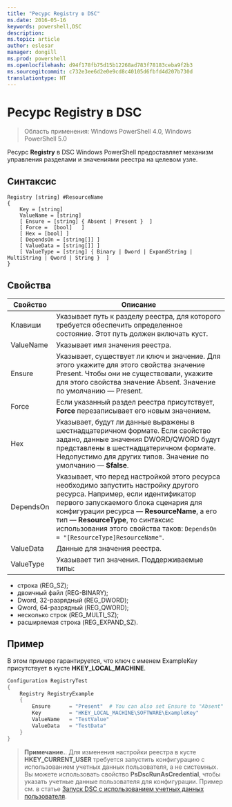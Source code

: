```yaml
---
title: "Ресурс Registry в DSC"
ms.date: 2016-05-16
keywords: powershell,DSC
description: 
ms.topic: article
author: eslesar
manager: dongill
ms.prod: powershell
ms.openlocfilehash: d94f178fb75d15b12268ad783f78183ceba9f2b3
ms.sourcegitcommit: c732e3ee6d2e0e9cd8c40105d6fbfd4d207b730d
translationtype: HT
---
```

# <a name="dsc-registry-resource"></a>Ресурс Registry в DSC

> Область применения: Windows PowerShell 4.0, Windows PowerShell 5.0

Ресурс **Registry** в DSC Windows PowerShell предоставляет механизм управления разделами и значениями реестра на целевом узле.

## <a name="syntax"></a>Синтаксис

```
Registry [string] #ResourceName
{
    Key = [string]
    ValueName = [string]
    [ Ensure = [string] { Absent | Present }  ]
    [ Force =  [bool]   ]
    [ Hex = [bool] ]
    [ DependsOn = [string[]] ]
    [ ValueData = [string[]] ]
    [ ValueType = [string] { Binary | Dword | ExpandString | MultiString | Qword | String }  ]
}
```

## <a name="properties"></a>Свойства
|  Свойство  |  Описание   | 
|---|---| 
| Клавиши| Указывает путь к разделу реестра, для которого требуется обеспечить определенное состояние. Этот путь должен включать куст.| 
| ValueName| Указывает имя значения реестра.| 
| Ensure| Указывает, существует ли ключ и значение. Для этого укажите для этого свойства значение Present. Чтобы они не существовали, укажите для этого свойства значение Absent. Значение по умолчанию — Present.| 
| Force| Если указанный раздел реестра присутствует, __Force__ перезаписывает его новым значением.| 
| Hex| Указывает, будут ли данные выражены в шестнадцатеричном формате. Если свойство задано, данные значения DWORD/QWORD будут представлены в шестнадцатеричном формате. Недопустимо для других типов. Значение по умолчанию — __$false__.| 
| DependsOn| Указывает, что перед настройкой этого ресурса необходимо запустить настройку другого ресурса. Например, если идентификатор первого запускаемого блока сценария для конфигурации ресурса — __ResourceName__, а его тип — __ResourceType__, то синтаксис использования этого свойства таков: `DependsOn = "[ResourceType]ResourceName"`.| 
| ValueData| Данные для значения реестра.| 
| ValueType| Указывает тип значения. Поддерживаемые типы: 
<ul><li>строка (REG_SZ);</li>


<li>двоичный файл (REG-BINARY);</li>


<li>Dword, 32-разрядный (REG_DWORD);</li>


<li>Qword, 64-разрядный (REG_QWORD);</li>


<li>несколько строк (REG_MULTI_SZ);</li>


<li>расширяемая строка (REG_EXPAND_SZ).</li></ul>

## <a name="example"></a>Пример
В этом примере гарантируется, что ключ с именем ExampleKey присутствует в кусте **HKEY\_LOCAL\_MACHINE**.
```powershell
Configuration RegistryTest
{
    Registry RegistryExample
    {
        Ensure      = "Present"  # You can also set Ensure to "Absent"
        Key         = "HKEY_LOCAL_MACHINE\SOFTWARE\ExampleKey"
        ValueName   = "TestValue"
        ValueData   = "TestData"
    }
}
```

>**Примечание.**. Для изменения настройки реестра в кусте **HKEY\_CURRENT\_USER** требуется запустить конфигурацию с использованием учетных данных пользователя, а не системных.
>Вы можете использовать свойство **PsDscRunAsCredential**, чтобы указать учетные данные пользователя для конфигурации. Пример см. в статье [Запуск DSC с использованием учетных данных пользователя](runAsUser.md).



